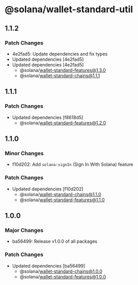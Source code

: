 # @solana/wallet-standard-util

## 1.1.2

### Patch Changes

- 4e2fad5: Update dependencies and fix types
- Updated dependencies [4e2fad5]
- Updated dependencies [4e2fad5]
    - @solana/wallet-standard-features@1.3.0
    - @solana/wallet-standard-chains@1.1.1

## 1.1.1

### Patch Changes

- Updated dependencies [f8618d5]
    - @solana/wallet-standard-features@1.2.0

## 1.1.0

### Minor Changes

- f10d202: Add `solana:signIn` (Sign In With Solana) feature

### Patch Changes

- Updated dependencies [f10d202]
    - @solana/wallet-standard-chains@1.1.0
    - @solana/wallet-standard-features@1.1.0

## 1.0.0

### Major Changes

- ba56499: Release v1.0.0 of all packages

### Patch Changes

- Updated dependencies [ba56499]
    - @solana/wallet-standard-chains@1.0.0
    - @solana/wallet-standard-features@1.0.0
